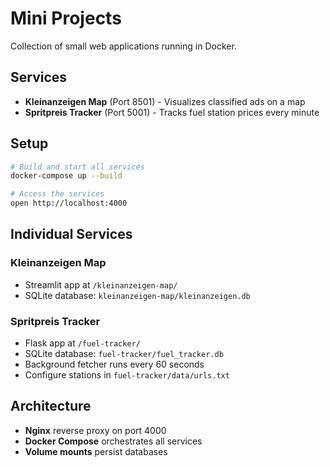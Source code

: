 # Mini Projects

Collection of small web applications running in Docker.

## Services

- **Kleinanzeigen Map** (Port 8501) - Visualizes classified ads on a map
- **Spritpreis Tracker** (Port 5001) - Tracks fuel station prices every minute

## Setup

```bash
# Build and start all services
docker-compose up --build

# Access the services
open http://localhost:4000
```

## Individual Services

### Kleinanzeigen Map
- Streamlit app at `/kleinanzeigen-map/`
- SQLite database: `kleinanzeigen-map/kleinanzeigen.db`

### Spritpreis Tracker  
- Flask app at `/fuel-tracker/`
- SQLite database: `fuel-tracker/fuel_tracker.db`
- Background fetcher runs every 60 seconds
- Configure stations in `fuel-tracker/data/urls.txt`

## Architecture

- **Nginx** reverse proxy on port 4000
- **Docker Compose** orchestrates all services
- **Volume mounts** persist databases 